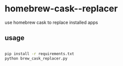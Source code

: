 # homebrew-cask--replacer

use homebrew cask to replace installed apps

## usage

```bash

pip install -r requirements.txt
python brew_cask_replacer.py

```
